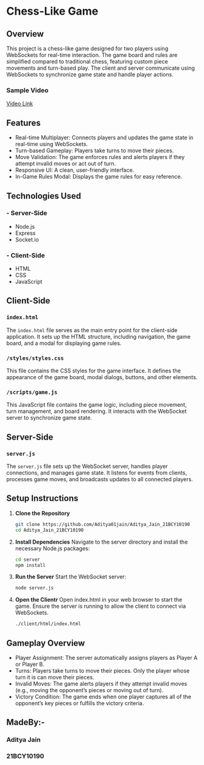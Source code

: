 # Chess-Like Game

## Overview

This project is a chess-like game designed for two players using WebSockets for real-time interaction. The game board and rules are simplified compared to traditional chess, featuring custom piece movements and turn-based play. The client and server communicate using WebSockets to synchronize game state and handle player actions.
### Sample Video
[Video Link ](https://youtu.be/0Un1U908ZWg)

## Features
- Real-time Multiplayer: Connects players and updates the game state in real-time using WebSockets.
- Turn-based Gameplay: Players take turns to move their pieces.
- Move Validation: The game enforces rules and alerts players if they attempt invalid moves or act out of turn.
- Responsive UI: A clean, user-friendly interface.
- In-Game Rules Modal: Displays the game rules for easy reference.
## Technologies Used
### - Server-Side
- Node.js
- Express
- Socket.io
### - Client-Side
- HTML
- CSS
- JavaScript

## Client-Side

### `index.html`

The `index.html` file serves as the main entry point for the client-side application. It sets up the HTML structure, including navigation, the game board, and a modal for displaying game rules.

### `/styles/styles.css`

This file contains the CSS styles for the game interface. It defines the appearance of the game board, modal dialogs, buttons, and other elements.

### `/scripts/game.js`

This JavaScript file contains the game logic, including piece movement, turn management, and board rendering. It interacts with the WebSocket server to synchronize game state.

## Server-Side

### `server.js`

The `server.js` file sets up the WebSocket server, handles player connections, and manages game state. It listens for events from clients, processes game moves, and broadcasts updates to all connected players.

## Setup Instructions

1. **Clone the Repository**

   ```bash
   git clone https://github.com/Aditya01jain/Aditya_Jain_21BCY10190
   cd Aditya_Jain_21BCY10190
   
2. **Install Dependencies**
    Navigate to the server directory and install the necessary Node.js packages:
   ```bash
   cd server
   npm install
   
3. **Run the Server**
    Start the WebSocket server:
   ```bash
   node server.js
4. **Open the Clientr**
    Open index.html in your web browser to start the game. Ensure the server is running to allow the client to connect via WebSockets.
   ```bash
   ./client/html/index.html
   
## Gameplay Overview
- Player Assignment: The server automatically assigns players as Player A or Player B.
- Turns: Players take turns to move their pieces. Only the player whose turn it is can move their pieces.
- Invalid Moves: The game alerts players if they attempt invalid moves (e.g., moving the opponent’s pieces or moving out of turn).
- Victory Condition: The game ends when one player captures all of the opponent’s key pieces or fulfills the victory criteria.

## MadeBy:-
### Aditya Jain
### 21BCY10190
